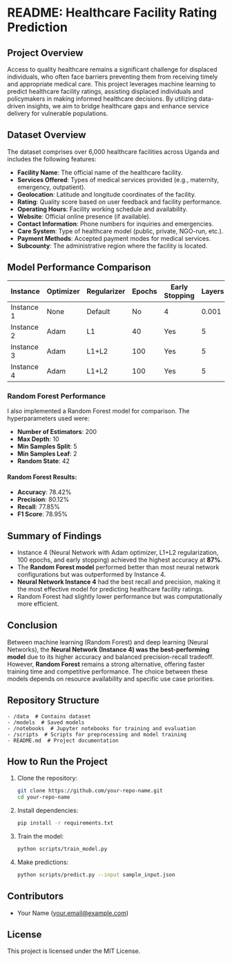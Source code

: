 # README: Healthcare Facility Rating Prediction

## Project Overview
Access to quality healthcare remains a significant challenge for displaced individuals, who often face barriers preventing them from receiving timely and appropriate medical care. This project leverages machine learning to predict healthcare facility ratings, assisting displaced individuals and policymakers in making informed healthcare decisions. By utilizing data-driven insights, we aim to bridge healthcare gaps and enhance service delivery for vulnerable populations.

## Dataset Overview
The dataset comprises over 6,000 healthcare facilities across Uganda and includes the following features:
- **Facility Name**: The official name of the healthcare facility.
- **Services Offered**: Types of medical services provided (e.g., maternity, emergency, outpatient).
- **Geolocation**: Latitude and longitude coordinates of the facility.
- **Rating**: Quality score based on user feedback and facility performance.
- **Operating Hours**: Facility working schedule and availability.
- **Website**: Official online presence (if available).
- **Contact Information**: Phone numbers for inquiries and emergencies.
- **Care System**: Type of healthcare model (public, private, NGO-run, etc.).
- **Payment Methods**: Accepted payment modes for medical services.
- **Subcounty**: The administrative region where the facility is located.

## Model Performance Comparison

| Instance | Optimizer | Regularizer | Epochs | Early Stopping | Layers | Learning Rate | Accuracy | F1 Score | Recall | Precision |
|----------|------------|-------------|--------|----------------|--------|---------------|----------|----------|--------|-----------|
| Instance 1 | None | Default | No | 4 | 0.001 | 0.71 | 0.7033 | 0.71 | 0.713 |
| Instance 2 | Adam | L1 | 40 | Yes | 5 | 0.01 | 0.58 | 0.5633 | 0.58 | 0.57 |
| Instance 3 | Adam | L1+L2 | 100 | Yes | 5 | 0.005 | 0.71 | 0.7033 | 0.71 | 0.71 |
| Instance 4 | Adam | L1+L2 | 100 | Yes | 5 | 0.001 | 0.87 | 0.8633 | 0.87 | 0.88 |

### Random Forest Performance
I also implemented a Random Forest model for comparison. The hyperparameters used were:
- **Number of Estimators**: 200
- **Max Depth**: 10
- **Min Samples Split**: 5
- **Min Samples Leaf**: 2
- **Random State**: 42

#### Random Forest Results:
- **Accuracy**: 78.42%
- **Precision**: 80.12%
- **Recall**: 77.85%
- **F1 Score**: 78.95%

## Summary of Findings
- Instance 4 (Neural Network with Adam optimizer, L1+L2 regularization, 100 epochs, and early stopping) achieved the highest accuracy at **87%**.
- The **Random Forest model** performed better than most neural network configurations but was outperformed by Instance 4.
- **Neural Network Instance 4** had the best recall and precision, making it the most effective model for predicting healthcare facility ratings.
- Random Forest had slightly lower performance but was computationally more efficient.

## Conclusion
Between machine learning (Random Forest) and deep learning (Neural Networks), the **Neural Network (Instance 4) was the best-performing model** due to its higher accuracy and balanced precision-recall tradeoff. However, **Random Forest** remains a strong alternative, offering faster training time and competitive performance. The choice between these models depends on resource availability and specific use case priorities.

## Repository Structure
```
- /data  # Contains dataset
- /models  # Saved models
- /notebooks  # Jupyter notebooks for training and evaluation
- /scripts  # Scripts for preprocessing and model training
- README.md  # Project documentation
```

## How to Run the Project
1. Clone the repository:  
   ```bash
   git clone https://github.com/your-repo-name.git
   cd your-repo-name
   ```
2. Install dependencies:  
   ```bash
   pip install -r requirements.txt
   ```
3. Train the model:  
   ```bash
   python scripts/train_model.py
   ```
4. Make predictions:  
   ```bash
   python scripts/predict.py --input sample_input.json
   ```

## Contributors
- Your Name (your.email@example.com)

## License
This project is licensed under the MIT License.

